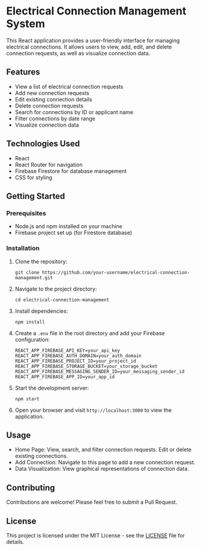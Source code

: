 # Electrical Connection Management System

This React application provides a user-friendly interface for managing electrical connections. It allows users to view, add, edit, and delete connection requests, as well as visualize connection data.

## Features

- View a list of electrical connection requests
- Add new connection requests
- Edit existing connection details
- Delete connection requests
- Search for connections by ID or applicant name
- Filter connections by date range
- Visualize connection data

## Technologies Used

- React
- React Router for navigation
- Firebase Firestore for database management
- CSS for styling

## Getting Started

### Prerequisites

- Node.js and npm installed on your machine
- Firebase project set up (for Firestore database)

### Installation

1. Clone the repository:
   ```
   git clone https://github.com/your-username/electrical-connection-management.git
   ```

2. Navigate to the project directory:
   ```
   cd electrical-connection-management
   ```

3. Install dependencies:
   ```
   npm install
   ```

4. Create a `.env` file in the root directory and add your Firebase configuration:
   ```
   REACT_APP_FIREBASE_API_KEY=your_api_key
   REACT_APP_FIREBASE_AUTH_DOMAIN=your_auth_domain
   REACT_APP_FIREBASE_PROJECT_ID=your_project_id
   REACT_APP_FIREBASE_STORAGE_BUCKET=your_storage_bucket
   REACT_APP_FIREBASE_MESSAGING_SENDER_ID=your_messaging_sender_id
   REACT_APP_FIREBASE_APP_ID=your_app_id
   ```

5. Start the development server:
   ```
   npm start
   ```

6. Open your browser and visit `http://localhost:3000` to view the application.

## Usage

- Home Page: View, search, and filter connection requests. Edit or delete existing connections.
- Add Connection: Navigate to this page to add a new connection request.
- Data Visualization: View graphical representations of connection data.

## Contributing

Contributions are welcome! Please feel free to submit a Pull Request.

## License

This project is licensed under the MIT License - see the [LICENSE](LICENSE) file for details.
